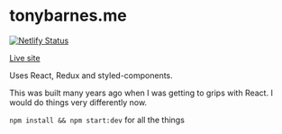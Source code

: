# tonybarnes.me

[![Netlify Status](https://api.netlify.com/api/v1/badges/cb91fd2f-c86d-42c6-898d-a3cdfb3cab90/deploy-status)](https://app.netlify.com/sites/tbp-portfolio/deploys)

<a href="http://tonybarnes.me">Live site</a>

Uses React, Redux and styled-components.

This was built many years ago when I was getting to grips with React. I would do things very differently now.

`npm install && npm start:dev` for all the things

